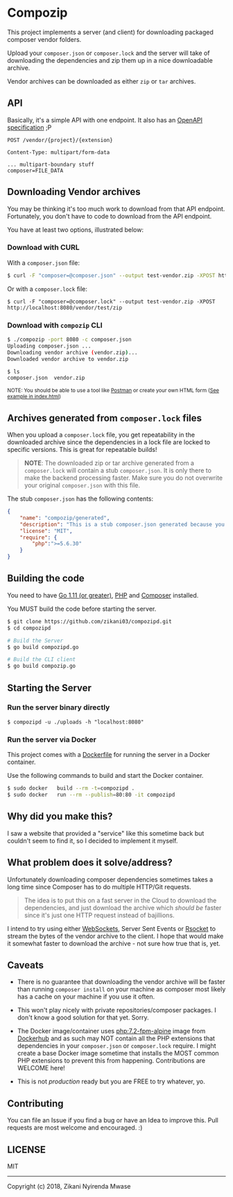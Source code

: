 Compozip
========

This project implements a server (and client) for downloading packaged composer
vendor folders.

Upload your `composer.json` or `composer.lock` and the server will take of downloading the 
dependencies and zip them up in a nice downloadable archive.

Vendor archives can be downloaded as either `zip` or `tar` archives.

## API

Basically, it's a simple API with one endpoint. It also has an [OpenAPI specification](./swagger.yaml) ;P

```
POST /vendor/{project}/{extension}

Content-Type: multipart/form-data

... multipart-boundary stuff
composer=FILE_DATA
```

## Downloading Vendor archives

You may be thinking it's too much work to download from that API endpoint.
Fortunately, you don't have to code to download from the API endpoint.

You have at least two options, illustrated below:

### Download with CURL

With a `composer.json` file:

```sh
$ curl -F "composer=@composer.json" --output test-vendor.zip -XPOST http://localhost:8080/vendor/test/zip
```

Or with a `composer.lock` file:

```
$ curl -F "composer=@composer.lock" --output test-vendor.zip -XPOST http://localhost:8080/vendor/test/zip
```

### Download with `compozip` CLI

```sh
$ ./compozip -port 8080 -c composer.json
Uploading composer.json ...
Downloading vendor archive (vendor.zip)...
Downloaded vendor archive to vendor.zip

$ ls
composer.json  vendor.zip
```

<small>NOTE: You should be able to use a tool like [Postman](https://getpostman.com) 
or create your own HTML form ([See example in index.html](./index.html))</small>

## Archives generated from `composer.lock` files

When you upload a `composer.lock` file, you get repeatability in the downloaded archive since the 
dependencies in a lock file are locked to specific versions. This is great for repeatable builds!

> **NOTE**: The downloaded zip or tar archive generated from a `composer.lock`
> will contain a stub `composer.json`. It is only there to make the backend processing faster.
> Make sure you do not overwrite your original `composer.json` with this file.

The stub `composer.json` has the following contents:

```json
{
	"name": "compozip/generated",
	"description": "This is a stub composer.json generated because you uploaded a composer.lock file. Please discard it and use your original composer.json.",
	"license": "MIT",
	"require": {
		"php":">=5.6.30"
	}
}
```

## Building the code

You need to have [Go 1.11 (or greater)](https://golang.org), [PHP](https://php.net) and [Composer](https://getcomposer.org) installed.

You MUST build the code before starting the server.

```sh
$ git clone https://github.com/zikani03/compozipd.git
$ cd compozipd

# Build the Server
$ go build compozipd.go

# Build the CLI client
$ go build compozip.go
```

## Starting the Server

### Run the server binary directly

```
$ compozipd -u ./uploads -h "localhost:8080"
```

### Run the server via Docker

This project comes with a [Dockerfile](./Dockerfile) for running the server in
a Docker container. 

Use the following commands to build and start the Docker container.

```sh
$ sudo docker	build --rm -t=compozipd .
$ sudo docker	run --rm --publish=80:80 -it compozipd
```

## Why did you make this?

I saw a website that provided a "service" like this sometime back but couldn't 
seem to find it, so I decided to implement it myself.

## What problem does it solve/address?

Unfortunately downloading composer dependencies sometimes takes a long time 
since Composer has to do multiple HTTP/Git requests.

> The idea is to put this on a fast server in the Cloud to download the dependencies,
> and just download the archive which _should be_ faster since it's just one HTTP
> request instead of bajillions.

I intend to try using either [WebSockets](https://w3c.github.io/websockets/),
Server Sent Events or [Rsocket](http://rsocket.io) to stream the bytes of the 
vendor archive to the client.
I hope that would make it somewhat faster to download the archive - not sure how true that is, yet.

## Caveats

* There is no guarantee that downloading the vendor archive will be faster than running
`composer install` on your machine as composer most likely has a cache on your machine if
you use it often.

* This won't play nicely with private repositories/composer packages. I don't know
a good solution for that yet. Sorry.

* The Docker image/container uses [php:7.2-fpm-alpine](https://github.com/docker-library/php/blob/b99209cc078ebb7bf4614e870c2d69e0b3bed399/7.2/alpine3.8/fpm/Dockerfile) 
image from [Dockerhub](https://hub.docker.com/_/php/) and as such may NOT contain
all the PHP extensions that dependencies in your `composer.json` or `composer.lock` require. I
might create a base Docker image sometime that installs the MOST common 
PHP extensions to prevent this from happening. Contributions are WELCOME here!

* This is not _production_ ready but you are FREE to try whatever, yo.

## Contributing

You can file an Issue if you find a bug or have an Idea to improve this.
Pull requests are most welcome and encouraged. :)

## LICENSE

MIT

----

Copyright (c) 2018, Zikani Nyirenda Mwase